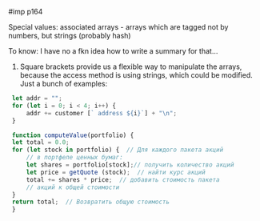 #imp
p164

Special values:
associated arrays - arrays which are tagged not by numbers, but strings (probably hash) 

To know:
I have no a fkn idea how to write a summary for that...

1.  Square brackets provide us a flexible way to manipulate the arrays, because the access method is using strings, which could be modified. Just a bunch of examples:
   ```ts 
    let addr = "";
	for (let i = 0; i < 4; i++) {
		addr += customer [` address ${i}`] + "\n";
	}

	function computeValue(portfolio) {
	let total = 0.0;
	for (let stock in portfolio) {  // Для каждого пакета акций
		// в портфеле ценных бумаг:
		let shares = portfolio[stock];// получить количество акций
		let price = getQuote (stock);  // найти курс акций
		total += shares * price;  // добавить стоимость пакета
		// акций к общей стоимости
	}
	return total;  // Возвратить общую стоимость
	}
``` 
